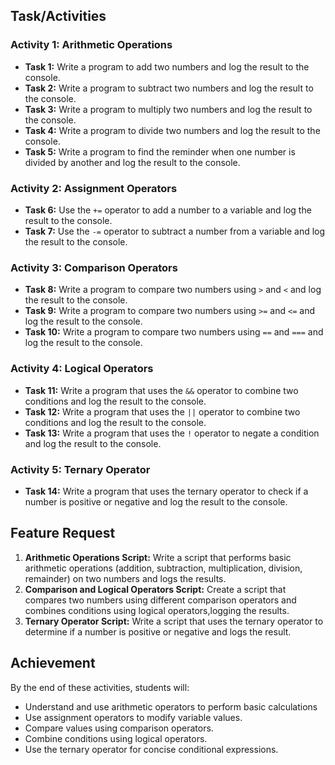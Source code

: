 ## Task/Activities
### Activity 1: Arithmetic Operations
- **Task 1:** Write a program to add two numbers and log the result to the console.
- **Task 2:** Write a program to subtract two numbers and log the result to the console.
- **Task 3:** Write a program to multiply two numbers and log the result to the console.
- **Task 4:** Write a program to divide two numbers and log the result to the console.
- **Task 5:** Write a program to find the reminder when one number is divided by another and log the result to the console.

### Activity 2: Assignment Operators
- **Task 6:** Use the `+=` operator to add a number to a variable and log the result to the console.
- **Task 7:** Use the `-=` operator to subtract a number from a variable and log the result to the console.

### Activity 3: Comparison Operators
- **Task 8:** Write a program to compare two numbers using `>` and `<` and log the result to the console.
- **Task 9:** Write a program to compare two numbers using `>=` and `<=` and log the result to the console.
- **Task 10:** Write a program to compare two numbers using `==` and `===` and log the result to the console. 

### Activity 4: Logical Operators
- **Task 11:** Write a program that uses the `&&` operator to combine two conditions and log the result to the console. 
- **Task 12:** Write a program that uses the `||` operator to combine two conditions and log the result to the console. 
- **Task 13:** Write a program that uses the `!` operator to negate a condition and log the result to the console. 

### Activity 5: Ternary Operator
- **Task 14:** Write a program that uses the ternary operator to check if a number is positive or negative and log the result to the console.

## Feature Request
1. **Arithmetic Operations Script:** Write a script that performs basic arithmetic operations (addition, subtraction, multiplication, division, remainder) on two numbers and logs the results.
2. **Comparison and Logical Operators Script:** Create a script that compares two numbers using different comparison operators and combines conditions using logical operators,logging the results.
3. **Ternary Operator Script:** Write a script that uses the ternary operator to determine if a number is positive or negative and logs the result.

## Achievement
By the end of these activities, students will:
- Understand and use arithmetic operators to perform basic calculations
- Use assignment operators to modify variable values.
- Compare values using comparison operators.
- Combine conditions using logical operators.
- Use the ternary operator for concise conditional expressions.
